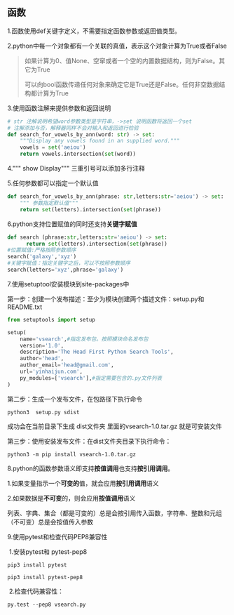 ## 函数

1.函数使用def关键字定义，不需要指定函数参数或返回值类型。

2.python中每一个对象都有一个关联的真值，表示这个对象计算为True或者False

> ​	如果计算为0、值None、空窜或者一个空的内置数据结构，则为False。其它为True
>
> ​	可以向bool函数传递任何对象来确定它是True还是False。任何非空数据结构都计算为True

3.使用函数注解来提供参数和返回说明

```python
# str 注解说明希望word参数类型是字符串，->set 说明函数将返回一个set
# 注解添加与否，解释器同样不会对输入和返回进行检验
def search_for_vowels_by_ann(word: str) -> set:
    """Display any vowels found in an supplied word."""
    vowels = set('aeiou')
    return vowels.intersection(set(word))

```

4.""" show Display""" 三重引号可以添加多行注释

5.任何参数都可以指定一个默认值

```python
def search_for_vowels_by_ann(phrase: str,letters:str='aeiou') -> set:
    """ 参数指定默认值"""
    return set(letters).intersection(set(phrase))
```

6.python支持位置赋值的同时还支持**关键字赋值**

```python
def search (phrase:str,letters:str='aeiou') -> set:
      return set(letters).intersection(set(phrase))
#位置赋值:严格按照参数顺序
search('galaxy','xyz')
#关键字赋值：指定关键字之后，可以不按照参数顺序
search(letters='xyz',phrase='galaxy')
```

7.使用setuptool安装模块到site-packages中

第一步：创建一个发布描述：至少为模块创建两个描述文件：setup.py和README.txt

```python
from setuptools import setup

setup(
    name='vsearch',#指定发布包。按照模块命名发布包
    version='1.0',
    description='The Head First Python Search Tools',
    author='head',
    author_email='head@gmail.com',
    url='yinhaijun.com',
    py_modules=['vsearch'],#指定需要包含的.py文件列表
)
```

第二步：生成一个发布文件，在包路径下执行命令

```shell
python3  setup.py sdist
```

成功会在当前目录下生成 dist文件夹 里面的vsearch-1.0.tar.gz 就是可安装文件

第三步：使用安装发布文件：在dist文件夹目录下执行命令：

```shell
python3 -m pip install vsearch-1.0.tar.gz
```

8.python的函数参数语义即支持**按值调用**也支持**按引用调用**。

​	1.如果变量指示一个**可变的**值，就会应用**按引用调用**语义

​	2.如果数据是**不可变**的，则会应用**按值调用**语义

列表、字典、集合（都是可变的）总是会按引用传入函数，字符串、整数和元组（不可变）总是会按值传入参数

9.使用pytest和检查代码PEP8兼容性

​	1.安装pytest和 pytest-pep8

```shell
pip3 install pytest 

pip3 install pytest-pep8 
```

​	2.检查代码兼容性：

```shell
py.test --pep8 vsearch.py
```

